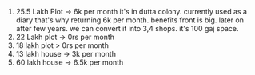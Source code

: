 1. 25.5 Lakh Plot -> 6k per month
   it's in dutta colony. currently used as a diary that's why returning 6k per month. benefits front is big. later on after few years. we can convert it into 3,4 shops. it's 100 gaj space.
2. 22 Lakh plot -> 0rs per month
3. 18 lakh plot > 0rs per month
4. 13 lakh house -> 3k per month
5. 60 lakh house -> 6.5k per month